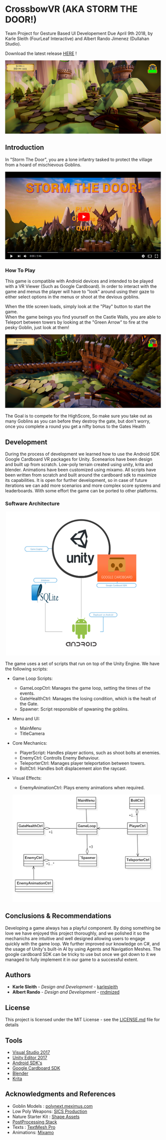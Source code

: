 # CrossbowVR (AKA STORM THE DOOR!)
Team Project for Gesture Based UI Developement Due April 9th 2018,  by Karle Sleith (FourLeaf Interactive) and Albert Rando Jimenez (Dullahan Studio).

Download the latest release [HERE](https://github.com/karlesleith/CrossbowVR/blob/master/releases/CrossbowVR%201.0.0.apk) !

![Screenshot](https://github.com/karlesleith/CrossbowVR/blob/master/ReadMeImages/ScreenShot1.PNG)

## Introduction 
In "Storm The Door", you are a lone infantry tasked to protect the village from a hoard of mischievous Goblins.

[![CrossbowVR](https://github.com/karlesleith/CrossbowVR/blob/master/ReadMeImages/YoutubeDemoImage.png)](https://www.youtube.com/watch?v=zAAsw9H6QTI)

### How To Play
This game is compatible with Android devices and intended to be played with a VR Viewer (Such as Google Cardboard). In order to interact with the game and menus the player will have to "look" around using their gaze to either select options in the menus or shoot at the devious goblins.

When the title screen loads, simply look at the "Play" button to start the game.
<br/>
When the game beings you find yourself on the Castle Walls, you are able to Teleport between towers by looking at the "Green Arrow" to fire at the pesky Goblin, just look at them!

![Screenshot](https://github.com/karlesleith/CrossbowVR/blob/master/ReadMeImages/ScreenShot2.PNG)

The Goal is to compete for the HighScore, So make sure you take out as many Goblins as you can before they destroy the gate, but don't worry, once you complete a round you get a nifty bonus to the Gates Health


## Development
During the process of development we learned how to use the Android SDK Google Cardboard VR packages for Unity. Scenearios have been design and built up from scratch. Low-poly terrain created using unity, krita and blender. Animations have been customized using mixamo. All scripts have been written from scratch and built around the cardboard sdk to maximize its capabilities. It is open for further development, so in case of future iterations we can add more scenarios and more complex score systems and leaderboards. With some effort the game can be ported to other platforms.

### Software Architecture

<p align="center">
<img src="https://github.com/karlesleith/CrossbowVR/blob/master/ReadMeImages/Architecture.png" width="500">
</p>

The game uses a set of scripts that run on top of the Unity Engine. We have the following scripts:
* Game Loop Scripts:
    * GameLoopCtrl: Manages the game loop, setting the times of the events.
    * GateHealthCtrl: Manages the losing condition, which is the healt of the Gate.
    * Spawner: Script responsible of spwaning the goblins.
* Menu and UI:
    * MainMenu
    * TitleCamera
* Core Mechanics:
    * PlayerScript: Handles player actions, such as shoot bolts at enemies.
    * EnemyCtrl: Controlls Enemy Behaviour.
    * TeleporterCtrl: Manages player teleportation between towers.
    * BoltCtrl: Handles bolt displacement alon the raycast.
* Visual Effects:
    * EnemyAnimationCtrl: Plays enemy animations when required.

    ![diagram](https://github.com/karlesleith/CrossbowVR/blob/master/ReadMeImages/UmlDiagram.png)


## Conclusions & Recommendations

Developing a game always has a playful component. By doing something be love we have enjoyed this project thoroughly, and we polished it so the mechanichs are intuitive and well designed allowing users to engage quickly with the game loop. We further improved our knowledge on C#, and the usage of Unity's built-in AI by using Agents and Navigation Meshes. The google cardboard SDK can be tricky to use but once we got down to it we managed to fully implement it in our game to a successful extent. 


## Authors

* **Karle Sleith** - *Design and Development* - [karlesleith](https://github.com/karlesleith)
* **Albert Rando** - *Design and Development* - [rndmized](https://github.com/rndmized)

## License

This project is licensed under the MIT License - see the [LICENSE.md](https://github.com/karlesleith/CrossbowVR/blob/master/LICENSE) file for details

## Tools

* [Visual Studio 2017](https://www.visualstudio.com/downloads/)
* [Unity Editor 2017](https://unity3d.com/unity/editor)
* [Android SDK's](https://developer.android.com/studio/index.html)
* [Google Cardboard SDK](https://vr.google.com/cardboard/)
* [Blender](https://www.blender.org/)
* [Krita](https://krita.org/en/)

## Acknowledgments and References

* Goblin Models : [polynext.meximus.com](http://polynext.meximus.com/)
* Low Poly Weapons: [SICS Production](https://www.facebook.com/SICSproduction/)
* Nature Starter Kit : [Shape Assets](https://www.assetstore.unity3d.com/en/#!/publisher/3292)
* [PostProcessing Stack](https://assetstore.unity.com/packages/essentials/post-processing-stack-83912)
* Texts : [TextMesh Pro](https://assetstore.unity.com/packages/essentials/beta-projects/textmesh-pro-84126)
* Animations: [Mixamo](https://www.mixamo.com/)
